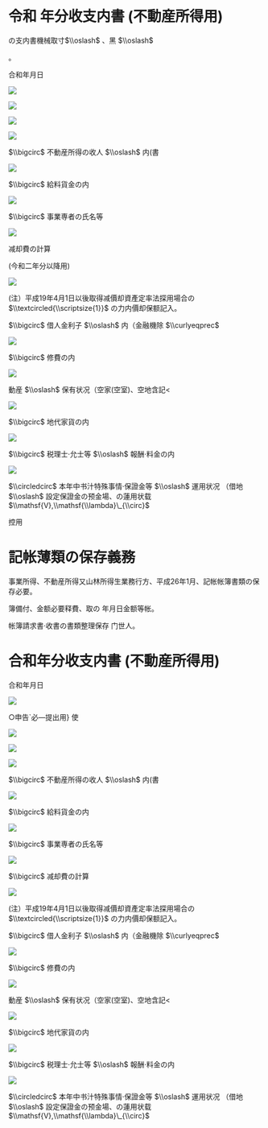# 令和 年分收支内書 (不動産所得用)

の支内書機械取寸$\\oslash$ 、黑 $\\oslash$

。

合和年月日

![](https://www.nta.go.jp/tmp/9133bf7c-28a5-42d6-a993-4f195699ea29/images/500b6fc9f10b620a6b2962e796a2ec12ea8bbce47bdaff0d983072f77d3eef88.jpg)

![](https://www.nta.go.jp/tmp/9133bf7c-28a5-42d6-a993-4f195699ea29/images/0ab9d9083326c0398495b180e427b2994a45fcf4381df6f5864af1ee9dba2212.jpg)

![](https://www.nta.go.jp/tmp/9133bf7c-28a5-42d6-a993-4f195699ea29/images/33cbe22e74f32947858a5c83b6ab20755a2ebfb8eb601bf25e0adda7fb8e84e1.jpg)

![](https://www.nta.go.jp/tmp/9133bf7c-28a5-42d6-a993-4f195699ea29/images/894e42a582e5ba9b3fb1cd2a9eb4bb41127d5ee49443ccd269a227142e970fc4.jpg)

$\\bigcirc$ 不動産所得の收人 $\\oslash$ 内(書

![](https://www.nta.go.jp/tmp/9133bf7c-28a5-42d6-a993-4f195699ea29/images/f41c1170588028dff7a9c5ab1dbcace8de299ec8b37fa8b48800be6a0b782e76.jpg)

$\\bigcirc$ 給料貨金の内

![](https://www.nta.go.jp/tmp/9133bf7c-28a5-42d6-a993-4f195699ea29/images/b29a160bba7ccdf9aed658fd4f067810e61a7b9a0f32cc0db441fbfbc23e2875.jpg)

$\\bigcirc$ 事業専者の氏名等

![](https://www.nta.go.jp/tmp/9133bf7c-28a5-42d6-a993-4f195699ea29/images/28af1ff88dfa2a4234d53cd3c45e604ccefeaec165525cb78bce6b746d57a1d9.jpg)

减却費の計算

(今和二年分以降用)

![](https://www.nta.go.jp/tmp/9133bf7c-28a5-42d6-a993-4f195699ea29/images/a98d5afe1dd506f89809170e6b50188a63e4abe34d9afde0a10d9f3bbe6f002c.jpg)

(注）平成19年4月1日以後取得减價却資產定率法探用場合の $\\textcircled{\\scriptsize{1}}$ の力内價却保额記入。

$\\bigcirc$ 借人金利子 $\\oslash$ 内（金融機除 $\\curlyeqprec$

![](https://www.nta.go.jp/tmp/9133bf7c-28a5-42d6-a993-4f195699ea29/images/a78699e1e361b6695961252ab86443375fae1dd49b5fce9c9bc8f2706ceaa7c4.jpg)

$\\bigcirc$ 修費の内

![](https://www.nta.go.jp/tmp/9133bf7c-28a5-42d6-a993-4f195699ea29/images/66ca556e450103ba08ee162cb4ec0e72f8662bb1738e5543272d64216585abaf.jpg)

動産 $\\oslash$ 保有状况（空家(空室)、空地含記<

![](https://www.nta.go.jp/tmp/9133bf7c-28a5-42d6-a993-4f195699ea29/images/9bccd887b30f5172e619f15bb81c89b6ca5546cc6eed596a2c1d856371943cb0.jpg)

$\\bigcirc$ 地代家貨の内

![](https://www.nta.go.jp/tmp/9133bf7c-28a5-42d6-a993-4f195699ea29/images/24bcff4a085676a8703b6514ff178d66f8a2cc5ac56aeb3a9a33a1d6eedde7c6.jpg)

$\\bigcirc$ 税理士·允士等 $\\oslash$ 報酬·料金の内

![](https://www.nta.go.jp/tmp/9133bf7c-28a5-42d6-a993-4f195699ea29/images/4e386863763b7515ca4259a1c7698fb91bdde0c9ecadc9ec3bc6469300f8944b.jpg)

$\\circledcirc$ 本年中书汁特殊事情·保證金等 $\\oslash$ 運用状况 （借地 $\\oslash$ 設定保證金の预金場、の蓮用状载 $\\mathsf{V},\\mathsf{\\lambda}\_{\\circ}$

控用

# 記帐薄類の保存義務

事業所得、不動産所得又山林所得生業務行方、平成26年1月、記帐帐簿書類の保存必要。

簿備付、金额必要释費、取の 年月日金额等帐。

帐簿請求書·收書の書類整理保存 门世人。

# 合和年分收支内書 (不動産所得用)

合和年月日

![](https://www.nta.go.jp/tmp/9133bf7c-28a5-42d6-a993-4f195699ea29/images/e7101433b8edd3244b5fb625b200679db3f6e0f616682fe3791f16b1d5670bd6.jpg)

○申告\`必—提出用} 使

![](https://www.nta.go.jp/tmp/9133bf7c-28a5-42d6-a993-4f195699ea29/images/0be318f365bfe8e96b4c0754dda3139786c412408a72a98881d7c4033c69a28e.jpg)

![](https://www.nta.go.jp/tmp/9133bf7c-28a5-42d6-a993-4f195699ea29/images/0f513e18034bb668f72533f916c9cede3da4b72b4c88464046744d09bcff9023.jpg)

![](https://www.nta.go.jp/tmp/9133bf7c-28a5-42d6-a993-4f195699ea29/images/58260abe7c0c048e65e7a80a18438ad6f91fac04a96ab8c9aa06dd84b00b2eeb.jpg)

$\\bigcirc$ 不動産所得の收人 $\\oslash$ 内(書

![](https://www.nta.go.jp/tmp/9133bf7c-28a5-42d6-a993-4f195699ea29/images/284ed6abb183dfca86fef236fcac2218818b8c312664c7ca481c05758239d99d.jpg)

$\\bigcirc$ 給料貨金の内

![](https://www.nta.go.jp/tmp/9133bf7c-28a5-42d6-a993-4f195699ea29/images/1229dfaeff54940deab1930d0e4f33d975ed195f21bbc772142b21ca67b6996b.jpg)

$\\bigcirc$ 事業専者の氏名等

![](https://www.nta.go.jp/tmp/9133bf7c-28a5-42d6-a993-4f195699ea29/images/bab9c5da61123214f6df6d37aa0dc05c668b268c1f4843fd9b6adffaaf305fae.jpg)

$\\bigcirc$ 减却費の計算

![](https://www.nta.go.jp/tmp/9133bf7c-28a5-42d6-a993-4f195699ea29/images/5d4bb0aff803e9a25a29cdba0a5889c96380c5b1f5e92c22dd392c5026fd0fad.jpg)

(注）平成19年4月1日以後取得减價却資產定率法探用場合の $\\textcircled{\\scriptsize{1}}$ の力内價却保额記入。

$\\bigcirc$ 借人金利子 $\\oslash$ 内（金融機除 $\\curlyeqprec$

![](https://www.nta.go.jp/tmp/9133bf7c-28a5-42d6-a993-4f195699ea29/images/03e3eaf3567761293fa073303e6a8de94e8f5a6421ca73aeb35d644a8b46ec3b.jpg)

$\\bigcirc$ 修費の内

![](https://www.nta.go.jp/tmp/9133bf7c-28a5-42d6-a993-4f195699ea29/images/0a9456e6a989f2b8fead888f427da207e457766f594cb7821a6bfcf71e99e4e5.jpg)

動産 $\\oslash$ 保有状况（空家(空室)、空地含記<

![](https://www.nta.go.jp/tmp/9133bf7c-28a5-42d6-a993-4f195699ea29/images/96721fd9bdbaf0141278f4ab4dd3109ad7f991ba9e18e9a620c70276ae333066.jpg)

$\\bigcirc$ 地代家貨の内

![](https://www.nta.go.jp/tmp/9133bf7c-28a5-42d6-a993-4f195699ea29/images/d835b3c27833670dc07afcabe3fdb60e69d184563665012b5623921274e41bb3.jpg)

$\\bigcirc$ 税理士·允士等 $\\oslash$ 報酬·料金の内

![](https://www.nta.go.jp/tmp/9133bf7c-28a5-42d6-a993-4f195699ea29/images/0fd106ff075732e44107549f1f30329b3310aed7e39e80156738d84d76b01063.jpg)

$\\circledcirc$ 本年中书汁特殊事情·保證金等 $\\oslash$ 運用状况 （借地 $\\oslash$ 設定保證金の预金場、の蓮用状载 $\\mathsf{V},\\mathsf{\\lambda}\_{\\circ}$